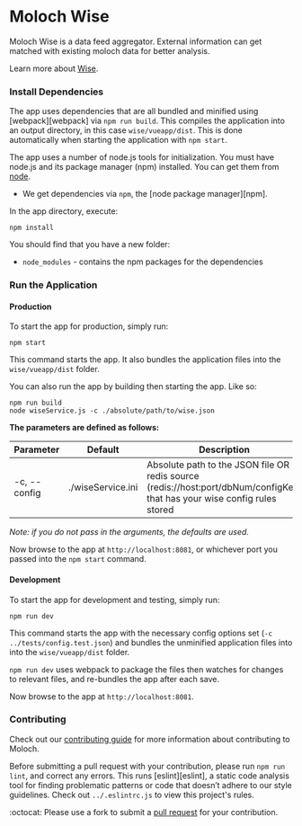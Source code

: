 # Moloch Wise

Moloch Wise is a data feed aggregator. External information can get matched with existing moloch data for better analysis.

Learn more about [Wise](https://molo.ch/wise).

### Install Dependencies

The app uses dependencies that are all bundled and minified using [webpack][webpack] via `npm run build`. This compiles the application into an output directory, in this case `wise/vueapp/dist`. This is done automatically when starting the application with `npm start`.

The app uses a number of node.js tools for initialization. You must have node.js and its package manager (npm) installed. You can get them from [node](http://nodejs.org/).

* We get dependencies via `npm`, the [node package manager][npm].

In the app directory, execute:

```
npm install
```

You should find that you have a new folder:

* `node_modules` - contains the npm packages for the dependencies


### Run the Application

#### Production

To start the app for production, simply run:
```
npm start
```
This command starts the app. It also bundles the application files into the `wise/vueapp/dist` folder.

You can also run the app by building then starting the app. Like so:
```
npm run build
node wiseService.js -c ./absolute/path/to/wise.json
```

**The parameters are defined as follows:**

| Parameter       | Default | Description |
| --------------- | ------- | ----------- |
| -c, --config    | ./wiseService.ini | Absolute path to the JSON file OR redis source (redis://host:port/dbNum/configKey) that has your wise config rules stored |


_Note: if you do not pass in the arguments, the defaults are used._

Now browse to the app at `http://localhost:8081`, or whichever port you passed into the `npm start` command.

#### Development

To start the app for development and testing, simply run:
```
npm run dev
```

This command starts the app with the necessary config options set (`-c ../tests/config.test.json`) and bundles the unminified application files into into the `wise/vueapp/dist` folder.

`npm run dev` uses webpack to package the files then watches for changes to relevant files, and re-bundles the app after each save.

Now browse to the app at `http://localhost:8081`.

### Contributing

Check out our [contributing guide](../CONTRIBUTING.md) for more information about contributing to Moloch.

Before submitting a pull request with your contribution, please run `npm run lint`, and correct any errors. This runs [eslint][eslint], a static code analysis tool for finding problematic patterns or code that doesn’t adhere to our style guidelines. Check out `../.eslintrc.js` to view this project's rules.

:octocat: Please use a fork to submit a [pull request](https://help.github.com/articles/creating-a-pull-request/) for your contribution.
